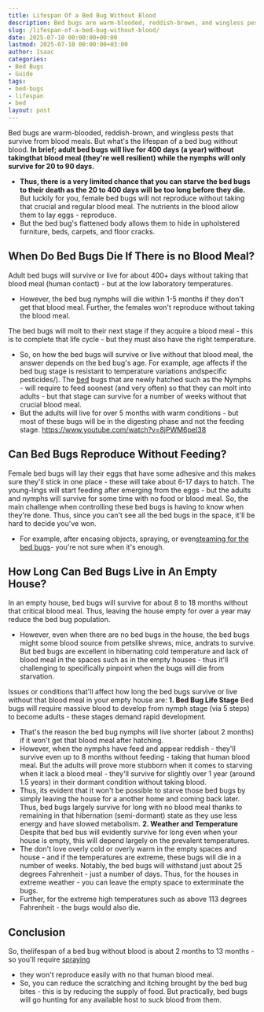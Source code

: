 ```yaml
---
title: Lifespan Of a Bed Bug Without Blood
description: Bed bugs are warm-blooded, reddish-brown, and wingless pests that survive from blood meals. But what's the lifespan of a bed bug without blood. In brief adult...
slug: /lifespan-of-a-bed-bug-without-blood/
date: 2025-07-10 00:00:00+00:00
lastmod: 2025-07-10 00:00:00+03:00
author: Isaac
categories:
- Bed Bugs
- Guide
tags:
- bed-bugs
- lifespan
- bed
layout: post
---
```

Bed bugs are warm-blooded, reddish-brown, and wingless pests that survive from blood meals.
But what's the lifespan of a bed bug without blood.
**In brief; adult bed bugs will live for 400 days (a year) without takingthat blood meal (they're well resilient) while the nymphs will only survive for 20 to 90 days.**
- **Thus, there is a very limited chance that you can starve the bed bugs to their death as the 20 to 400 days will be too long before they die.**
But luckily for you,
female
bed bugs will not reproduce without taking that crucial and
regular
blood meal. The
nutrients in the
blood allow them to lay eggs - reproduce.
- But the bed bug's flattened body allows them to hide in upholstered furniture, beds, carpets, and floor cracks.
## When Do Bed Bugs Die If There is no Blood Meal?
Adult bed bugs will survive or live for about 400+ days without taking that blood meal (human contact) - but at the low laboratory temperatures.
- However, the bed bug nymphs will die within 1-5 months if they don't get that blood meal. Further, the females won't reproduce without taking the blood meal.

The bed bugs will molt to their next stage if they acquire a blood meal - this is to complete that life cycle - but they must also have the right temperature.
- So, on how the bed bugs will survive or live without that blood meal, the answer depends on the bed bug's age. For example, age affects if the bed bug stage is resistant to temperature variations andspecific pesticides/).
The [bed](https://pestpolicy.com/baby-bed-bugs/) bugs that are newly hatched such as the Nymphs - will require to feed soonest (and very often) so that they can molt into adults - but that stage can survive for a number of weeks without that crucial blood meal.
- But the adults will live for over 5 months with warm conditions - but most of these bugs will be in the digesting phase and not the feeding stage.
https://www.youtube.com/watch?v=8jPWM6peI38
## Can Bed Bugs Reproduce Without Feeding?
Female bed bugs will lay their eggs that have some adhesive and this makes sure they'll stick in one place - these will take about 6-17 days to hatch.
The young-lings will start feeding after emerging from the eggs - but the adults and nymphs will survive for some time with no food or blood meal.
So, the main challenge when controlling these bed bugs is having to know when they're done. Thus, since you can't see all the bed bugs in the space, it'll be hard to decide you've won.
- For example, after encasing objects, spraying, or even[steaming for the bed bugs](https://pestpolicy.com/best-bed-bug-steamer/)- you're not sure when it's enough.
## How Long Can Bed Bugs Live in An Empty House?
In an empty house, bed bugs will survive for about 8 to 18 months without that critical blood meal. Thus, leaving the house empty for over a year may reduce the bed bug population.
- However, even when there are no bed bugs in the house, the bed bugs might some blood source from petslike shrews, mice, andrats to survive.
But bed bugs are excellent in hibernating cold temperature and lack of blood meal in the spaces such as in the empty houses - thus it'll challenging to specifically pinpoint when the bugs will die from starvation.

Issues or conditions that'll affect how long the bed bugs survive or live without that blood meal in your empty house are:
**1. Bed Bug Life Stage**
Bed bugs will require massive blood to develop from nymph stage (via 5 steps) to become adults - these stages demand rapid development.
- That's the reason the bed bug nymphs will live shorter (about 2 months) if it won't get that blood meal after hatching.
- However, when the nymphs have feed and appear reddish - they'll survive even up to 8 months without feeding - taking that human blood meal.
But the adults will prove more stubborn when it comes to starving when it lack a blood meal - they'll survive for slightly over 1 year (around 1.5 years) in their dormant condition without taking blood.
- Thus, its evident that it won't be possible to starve those bed bugs by simply leaving the house for a another home and coming back later.
Thus, bed bugs largely survive for long with no blood meal thanks to remaining in that hibernation (semi-dormant) state as they use less energy and have slowed metabolism.
**2. Weather and Temperature**
Despite that bed bus will evidently survive for long even when your house is empty, this will depend largely on the prevalent temperatures.
- The don't love overly cold or overly warm in the empty spaces and house - and if the temperatures are extreme, these bugs will die in a number of weeks.
Notably, the bed bugs will withstand just about 25 degrees Fahrenheit - just a number of days. Thus, for the houses in extreme weather - you can leave the empty space to exterminate the bugs.
- Further, for the extreme high temperatures such as above 113 degrees Fahrenheit - the bugs would also die.
## Conclusion
So, thelifespan of a bed bug without blood is about 2 months to 13 months - so you'll require
[spraying](https://pestpolicy.com/best-bed-bug-spray/)
- they won't reproduce easily with no that human blood meal.
- So, you can reduce the scratching and itching brought by the bed bug bites - this is by reducing the supply of food. But practically, bed bugs will go hunting for any available host to suck blood from them.